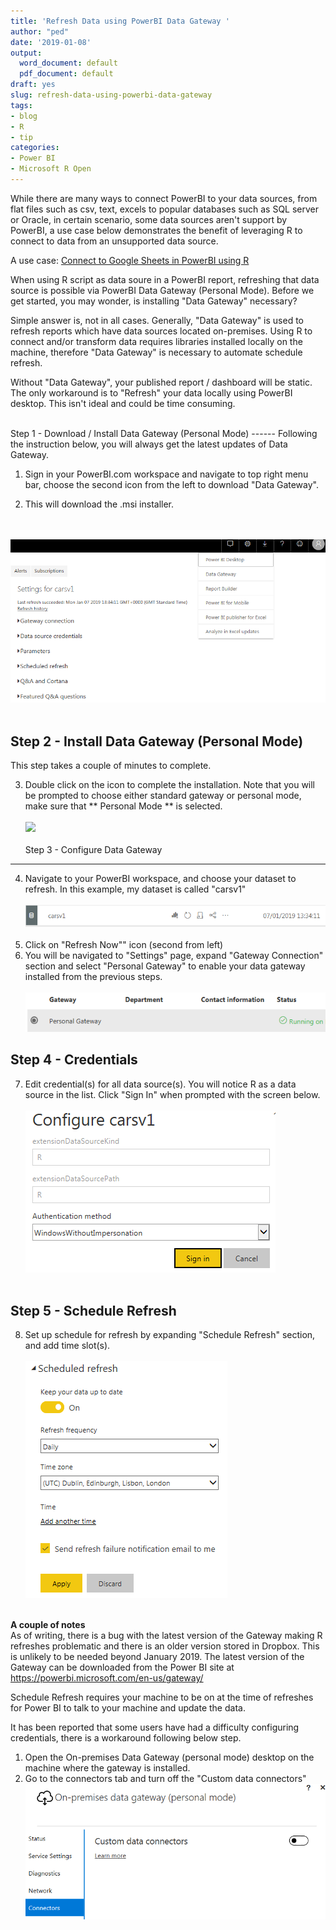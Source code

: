 ```yaml
---
title: 'Refresh Data using PowerBI Data Gateway '
author: "ped"
date: '2019-01-08'
output:
  word_document: default
  pdf_document: default
draft: yes
slug: refresh-data-using-powerbi-data-gateway
tags:
- blog
- R
- tip
categories:
- Power BI
- Microsoft R Open
---
```

While there are many ways to connect PowerBI to your data sources, from flat files such as csv, text, excels to popular databases such as SQL server or Oracle, in certain scenario, some data sources aren't support by PowerBI, a use case below demonstrates the benefit of leveraging R to connect to data from an unsupported data source.

A use case: [Connect to Google Sheets in PowerBI using R](https://itsalocke.com/blog/connect-to-google-sheets-in-power-bi-using-r/)

When using R script as data soure in a PowerBI report, refreshing that data source is possible via PowerBI Data Gateway (Personal Mode). Before we get started, you may wonder, is installing "Data Gateway" necessary?

Simple answer is, not in all cases. Generally, "Data Gateway" is used to refresh reports which have data sources located on-premises. Using R to connect and/or transform data requires libraries installed locally on the machine, therefore "Data Gateway" is necessary to automate schedule refresh.

Without "Data Gateway", your published report / dashboard will be static. The only workaround is to "Refresh" your data locally using PowerBI desktop. This isn't ideal and could be time consuming. 


<br>
Step 1 - Download / Install Data Gateway (Personal Mode)
------
Following the instruction below, you will always get the latest updates of Data Gateway. 

1. Sign in your PowerBI.com workspace and navigate to top right menu bar, choose the second icon from the left to download "Data Gateway".

2. This will download the .msi installer. 

<br><br>
![](https://raw.githubusercontent.com/nujcharee/powerbi-blog/master/src/pages/RScript/dl_gateway.png)
<br><br>

Step 2 - Install Data Gateway (Personal Mode)
------
This step takes a couple of minutes to complete.

3. Double click on the icon to complete the installation. Note that you will be prompted to choose either standard gateway or personal mode, make sure that ** Personal Mode ** is selected.
<br><br>
![](https://docs.microsoft.com/en-us/power-bi/media/service-gateway-personal-mode/gateway-personal-mode_00.png)
<br><br>
Step 3 - Configure Data Gateway
-----------

4. Navigate to your PowerBI workspace, and choose your dataset to refresh. In this example, my dataset is called "carsv1"
<br><br>
![](https://raw.githubusercontent.com/nujcharee/powerbi-blog/master/src/pages/RScript/found_dataset.png)
<br><br>
5. Click on "Refresh Now"" icon (second from left)
6. You will be navigated to "Settings" page, expand "Gateway Connection" section and select "Personal Gateway" to enable your data gateway installed from the previous steps.
<br><br>
![](https://raw.githubusercontent.com/nujcharee/powerbi-blog/master/src/pages/RScript/personal_gateway_status.png)

Step 4 - Credentials
-----------

7. Edit credential(s) for all data source(s). You will notice R as a data source in the list. Click "Sign In" when prompted with the screen below.
<br><br>
![](https://raw.githubusercontent.com/nujcharee/powerbi-blog/master/src/pages/RScript/configure.png)
<br><br>

Step 5 - Schedule Refresh
-----------
8. Set up schedule for refresh by expanding "Schedule Refresh" section, and add time slot(s).
<br><br>
![](https://raw.githubusercontent.com/nujcharee/powerbi-blog/master/src/pages/RScript/Schedule_refresh.png)
<br><br>


**A couple of notes**
<br>
As of writing, there is a bug with the latest version of the Gateway making R refreshes problematic and there is an older version stored in Dropbox. This is unlikely to be needed beyond January 2019. The latest version of the Gateway can be downloaded from the Power BI site at https://powerbi.microsoft.com/en-us/gateway/

Schedule Refresh requires your machine to be on at the time of refreshes for Power BI to talk to your machine and update the data. 

It has been reported that some users have had a difficulty configuring credentials, there is a workaround following below step.

1. Open the On-premises Data Gateway (personal mode) desktop on the machine where the gateway is installed.
2. Go to the connectors tab and turn off the "Custom data connectors" 
![](https://raw.githubusercontent.com/nujcharee/powerbi-blog/master/src/pages/RScript/custom_connector.png)



